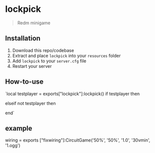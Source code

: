 # lockpick
> Redm minigame

## Installation
1. Download this repo/codebase
2. Extract and place `lockpick` into your `resources` folder
3. Add `lockpick` to your `server.cfg` file
4. Restart your server


## How-to-use
`local testplayer = exports["lockpick"]:lockpick()
if testplayer then 

elseif not testplayer then 

end`

## example
wiring = exports ["fixwiring"]:CircuitGame('50%', '50%', '1.0', '30vmin', '1.ogg')

